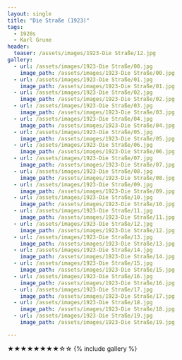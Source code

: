 ```yaml
---
layout: single
title: "Die Straße (1923)"
tags:
  - 1920s 
  - Karl Grune
header:
  teaser: /assets/images/1923-Die Straße/12.jpg
gallery:
  - url: /assets/images/1923-Die Straße/00.jpg
    image_path: /assets/images/1923-Die Straße/00.jpg  
  - url: /assets/images/1923-Die Straße/01.jpg
    image_path: /assets/images/1923-Die Straße/01.jpg
  - url: /assets/images/1923-Die Straße/02.jpg
    image_path: /assets/images/1923-Die Straße/02.jpg
  - url: /assets/images/1923-Die Straße/03.jpg
    image_path: /assets/images/1923-Die Straße/03.jpg
  - url: /assets/images/1923-Die Straße/04.jpg
    image_path: /assets/images/1923-Die Straße/04.jpg
  - url: /assets/images/1923-Die Straße/05.jpg
    image_path: /assets/images/1923-Die Straße/05.jpg
  - url: /assets/images/1923-Die Straße/06.jpg
    image_path: /assets/images/1923-Die Straße/06.jpg
  - url: /assets/images/1923-Die Straße/07.jpg
    image_path: /assets/images/1923-Die Straße/07.jpg
  - url: /assets/images/1923-Die Straße/08.jpg
    image_path: /assets/images/1923-Die Straße/08.jpg
  - url: /assets/images/1923-Die Straße/09.jpg
    image_path: /assets/images/1923-Die Straße/09.jpg
  - url: /assets/images/1923-Die Straße/10.jpg
    image_path: /assets/images/1923-Die Straße/10.jpg
  - url: /assets/images/1923-Die Straße/11.jpg
    image_path: /assets/images/1923-Die Straße/11.jpg
  - url: /assets/images/1923-Die Straße/12.jpg
    image_path: /assets/images/1923-Die Straße/12.jpg
  - url: /assets/images/1923-Die Straße/13.jpg
    image_path: /assets/images/1923-Die Straße/13.jpg
  - url: /assets/images/1923-Die Straße/14.jpg
    image_path: /assets/images/1923-Die Straße/14.jpg
  - url: /assets/images/1923-Die Straße/15.jpg
    image_path: /assets/images/1923-Die Straße/15.jpg
  - url: /assets/images/1923-Die Straße/16.jpg
    image_path: /assets/images/1923-Die Straße/16.jpg
  - url: /assets/images/1923-Die Straße/17.jpg
    image_path: /assets/images/1923-Die Straße/17.jpg
  - url: /assets/images/1923-Die Straße/18.jpg
    image_path: /assets/images/1923-Die Straße/18.jpg
  - url: /assets/images/1923-Die Straße/19.jpg
    image_path: /assets/images/1923-Die Straße/19.jpg

---
```

★★★★★★★★☆☆
{% include gallery %}
